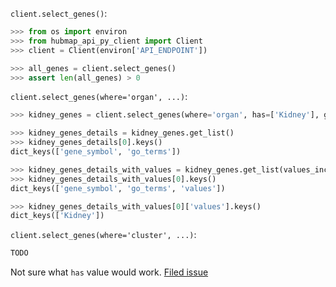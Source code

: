 `client.select_genes()`:
```python
>>> from os import environ
>>> from hubmap_api_py_client import Client
>>> client = Client(environ['API_ENDPOINT'])

>>> all_genes = client.select_genes()
>>> assert len(all_genes) > 0

```

`client.select_genes(where='organ', ...)`:
```python
>>> kidney_genes = client.select_genes(where='organ', has=['Kidney'], genomic_modality='rna', p_value=0.05)

>>> kidney_genes_details = kidney_genes.get_list()
>>> kidney_genes_details[0].keys()
dict_keys(['gene_symbol', 'go_terms'])

>>> kidney_genes_details_with_values = kidney_genes.get_list(values_included=['Kidney'])
>>> kidney_genes_details_with_values[0].keys()
dict_keys(['gene_symbol', 'go_terms', 'values'])

>>> kidney_genes_details_with_values[0]['values'].keys()
dict_keys(['Kidney'])

```

`client.select_genes(where='cluster', ...)`:
```python
TODO
```
Not sure what `has` value would work. [Filed issue](https://github.com/hubmapconsortium/hubmap-api-py-client/issues/16)